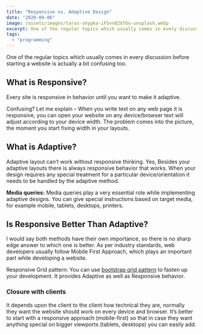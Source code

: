 ```yaml
---
title: "Responsive vs. Adaptive Design"
date: "2020-09-06"
image: /assets/images/taras-shypka-iFSvn82XfGo-unsplash.webp
excerpt: One of the regular topics which usually comes in every discussion before starting a website is actually a bit confusing too.
tags:
  - "programming"
---
```


One of the regular topics which usually comes in every discussion before starting a website is actually a bit confusing too.

## What is Responsive?

Every site is responsive in behavior until you want to make it adaptive.

Confusing? Let me explain – When you write text on any web page it is responsive, you can open your website on any device/browser text will adjust according to your device width. The problem comes into the picture, the moment you start fixing width in your layouts.

## What is Adaptive?

Adaptive layout can’t work without responsive thinking. Yes, Besides your adaptive layouts there is always responsive behavior that works. When your design requires any special treatment for a particular device/orientation it needs to be handled by the adaptive method.

**Media queries:** Media queries play a very essential role while implementing adaptive designs. You can give special instructions based on target media, for example mobile, tablets, desktops, printers.

## Is Responsive Better Than Adaptive?

I would say both methods have their own importance, so there is no sharp edge answer to which one is better. As per industry standards, web developers usually follow Mobile First Approach, which plays an important part while developing a website.

Responsive Grid pattern: You can use [bootstrap grid pattern](http://getbootstrap.com/examples/grid/) to fasten up your development. It provides Adaptive as well as Responsive behavior.

### Closure with clients

It depends upon the client to the client how technical they are, normally they want the website should work on every device and browser. It’s better to start with a responsive approach (mobile-first) so that in case they want anything special on bigger viewports (tablets, desktops) you can easily add.
